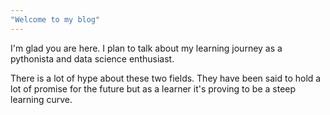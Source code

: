 ```yaml
---
"Welcome to my blog"
---
```


I'm glad you are here. I plan to talk about my learning journey as a pythonista and data science enthusiast.

There is a lot of hype about these two fields. They have been said to hold a lot of promise for the future but as a learner it's proving to be a steep learning curve.

